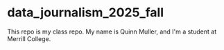 # data_journalism_2025_fall

This repo is my class repo. My name is Quinn Muller, and I'm a student at Merrill College.